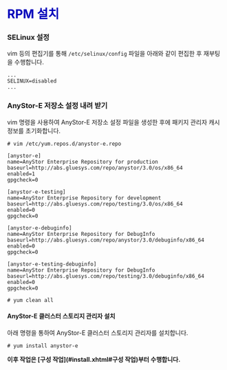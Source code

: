 <span style="color:#0000BB">RPM 설치</span>
====

### SELinux 설정

vim 등의 편집기를 통해 `/etc/selinux/config` 파일을 아래와 같이 편집한 후 재부팅을 수행합니다.

    ...
    SELINUX=disabled
    ...

### AnyStor-E 저장소 설정 내려 받기

vim 명령을 사용하여 AnyStor-E 저장소 설정 파일을 생성한 후에 패키지 관리자 캐시정보를 초기화합니다.

    # vim /etc/yum.repos.d/anystor-e.repo

    [anystor-e]
    name=AnyStor Enterprise Repository for production
    baseurl=http://abs.gluesys.com/repo/anystor/3.0/os/x86_64
    enabled=1
    gpgcheck=0

    [anystor-e-testing]
    name=AnyStor Enterprise Repository for development
    baseurl=http://abs.gluesys.com/repo/testing/3.0/os/x86_64
    enabled=0
    gpgcheck=0

    [anystor-e-debuginfo]
    name=AnyStor Enterprise Repository for DebugInfo
    baseurl=http://abs.gluesys.com/repo/anystor/3.0/debuginfo/x86_64
    enabled=0
    gpgcheck=0

    [anystor-e-testing-debuginfo]
    name=AnyStor Enterprise Repository for DebugInfo
    baseurl=http://abs.gluesys.com/repo/testing/3.0/debuginfo/x86_64
    enabled=0
    gpgcheck=0

    # yum clean all

#### AnyStor-E 클러스터 스토리지 관리자 설치

아래 명령을 통하여 AnyStor-E 클러스터 스토리지 관리자를 설치합니다.

    # yum install anystor-e

**이후 작업은 [구성 작업](#install.xhtml#구성 작업)부터 수행합니다.**
